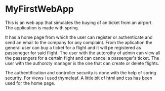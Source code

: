 # MyFirstWebApp
This is an web app that simulates the buying of an ticket from an airport. The application is made with spring.

It has a home page from which the user can register or authenticate and send an email to the company for any complaint.
From the aplication the general user can buy a ticket for a flight and it will pe registered as passeneger for said flight.
The user with the autorothy of admin can view all the passengers for a certain flight and can cancel a passenger's ticket.
The user with the authoroty manager is the one that can create or delete flights.

The authentification and controller security is done with the help of spring security.
For views i used thymeleaf.
A little bit of html and css has been used for the home page.

